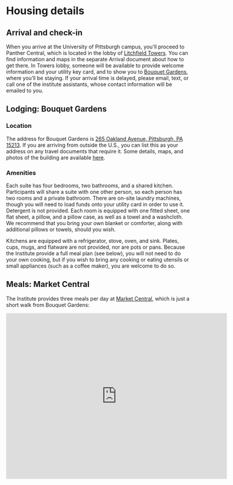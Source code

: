 # Housing details

## Arrival and check-in

When you arrive at the University of Pittsburgh campus, you'll proceed to Panther Central, which is located in the lobby of [Litchfield Towers](http://www.tour.pitt.edu/tour/litchfield-towers). You can find information and maps in the separate Arrival document about how to get there. In Towers lobby, someone will be available to provide welcome information and your utility key card, and to show you to [Bouquet Gardens](http://www.tour.pitt.edu/tour/bouquet-gardens), where you’ll be staying. If your arrival time is delayed, please email, text, or call one of the institute assistants, whose contact information will be emailed to you.
## Lodging: Bouquet Gardens

### Location

The address for Bouquet Gardens is [265 Oakland Avenue, Pittsburgh, PA 15213](https://goo.gl/maps/vFyeEFPw2NM2). If you are arriving from outside the U.S., you can list this as your address on any travel documents that require it. Some details, maps, and photos of the building are available [here](https://www.studentaffairs.pitt.edu/drs/bouquet-gardens/).

### Amenities

Each suite has four bedrooms, two bathrooms, and a shared kitchen. Participants will share a suite with one other person, so each person has two rooms and a private bathroom. There are on-site laundry machines, though you will need to load funds onto your utility card in order to use it. Detergent is not provided. Each room is equipped with one fitted sheet, one flat sheet, a pillow, and a pillow case, as well as a towel and a washcloth. We recommend that you bring your own blanket or comforter, along with additional pillows or towels, should you wish.

Kitchens are equipped with a refrigerator, stove, oven, and sink. Plates, cups, mugs, and flatware are not provided, nor are pots or pans. Because the Institute provide a full meal plan (see below), you will not need to do your own cooking, but if you wish to bring any cooking or eating utensils or small appliances (such as a coffee maker), you are welcome to do so. 

## Meals: Market Central

The Institute provides three meals per day at [Market Central](https://www.pc.pitt.edu/dining/locations/marketCentral.php), which is just a short walk from Bouquet Gardens:
<iframe src="https://www.google.com/maps/embed?pb=!1m24!1m8!1m3!1d3036.5068619357867!2d-79.95830583460328!3d40.441917279362286!3m2!1i1024!2i768!4f13.1!4m13!3e2!4m5!1s0x8834f22828e6cf47%3A0xf87ad7d708e7458e!2sBouquet+Gardens%2C+300+S+Bouquet+St%2C+Pittsburgh%2C+PA+15213!3m2!1d40.4407449!2d-79.9551779!4m5!1s0x8834f229a58a9d69%3A0xac72f5b1315a0e7b!2sMarket+Central%2C+Fifth+Avenue%2C+Pittsburgh%2C+PA!3m2!1d40.4426296!2d-79.9563419!5e0!3m2!1sen!2sus!4v1498597911266" width="600" height="450" frameborder="0" style="border:0" allowfullscreen></iframe>